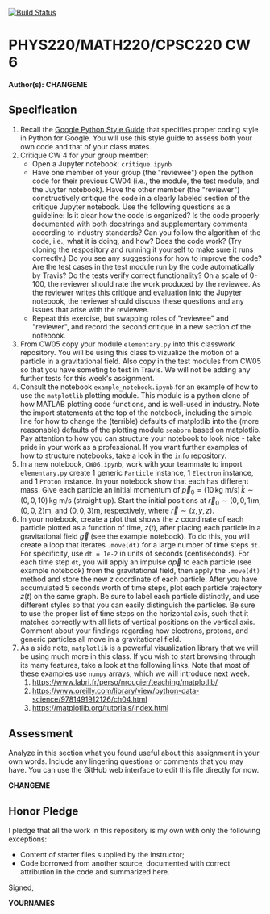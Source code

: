 [![Build Status](https://travis-ci.com/chapman-phys220-2018f/cw06-im-not-good-at-team-naes.svg?branch=master)](https://travis-ci.com/chapman-phys220-2018f/cw06-im-not-good-at-team-naes)

# PHYS220/MATH220/CPSC220 CW 6

**Author(s):** **CHANGEME**

## Specification

1. Recall the [Google Python Style Guide](https://google.github.io/styleguide/pyguide.html) that specifies proper coding style in Python for Google. You will use this style guide to assess both your own code and that of your class mates.
1. Critique CW 4 for your group member:
    * Open a Jupyter notebook: ```critique.ipynb```
    * Have one member of your group (the "reviewee") open the python code for their previous CW04 (i.e., the module, the test module, and the Juyter notebook). Have the other member (the "reviewer") constructively critique the code in a clearly labeled section of the critique Jupyter notebook. Use the following questions as a guideline: Is it clear how the code is organized? Is the code properly documented with both docstrings and supplementary comments according to industry standards? Can you follow the algorithm of the code, i.e., what it is doing, and how? Does the code work? (Try cloning the respository and running it yourself to make sure it runs correctly.) Do you see any suggestions for how to improve the code? Are the test cases in the test module run by the code automatically by Travis? Do the tests verify correct functionality? On a scale of 0-100, the reviewer should rate the work produced by the reviewee. As the reviewer writes this critique and evaluation into the Jupyter notebook, the reviewer should discuss these questions and any issues that arise with the reviewee.
    * Repeat this exercise, but swapping roles of "reviewee" and "reviewer", and record the second critique in a new section of the notebook.
1. From CW05 copy your module ```elementary.py``` into this classwork repository. You will be using this class to vizualize the motion of a particle in a gravitational field. Also copy in the test modules from CW05 so that you have someting to test in Travis. We will not be adding any further tests for this week's assignment.
1. Consult the notebook ```example_notebook.ipynb``` for an example of how to use the ```matplotlib``` plotting module. This module is a python clone of how MATLAB plotting code functions, and is well-used in industry. Note the import statements at the top of the notebook, including the simple line for how to change the (terrible) defaults of matplotlib into the (more reasonable) defaults of the plotting module ```seaborn``` based on matplotlib. Pay attention to how you can structure your notebook to look nice - take pride in your work as a professional. If you want further examples of how to structure notebooks, take a look in the ```info``` repository.
1. In a new notebook, ```CW06.ipynb```, work with your teammate to import ```elementary.py``` create 1 generic ```Particle``` instance, 1 ```Electron``` instance, and 1 ```Proton``` instance. In your notebook show that each has different mass. Give each particle an initial momentum of $\vec{p}_0 = (10\,\text{kg m/s})\,\hat{k} \sim (0,\,0,\,10)\,\text{kg m/s}$ (straight up). Start the initial positions at $\vec{r}_0 \sim (0,\,0,\,1)\text{m}$, $(0,\,0,\,2)\text{m}$, and $(0,\,0,\,3)\text{m}$, respectively, where $\vec{r} \sim (x,\,y,\,z)$.
1. In your notebook, create a plot that shows the $z$ coordinate of each particle plotted as a function of time, $z(t)$, after placing each particle in a gravitational field $\vec{g}$ (see the example notebook). To do this, you will create a loop that iterates ```.move(dt)``` for a large number of time steps ```dt```. For specificity, use ```dt = 1e-2``` in units of seconds (centiseconds). For each time step ```dt```, you will apply an impulse $d\vec{p}$ to each particle (see example notebook) from the gravitational field, then apply the ```.move(dt)``` method and store the new $z$ coordinate of each particle. After you have accumulated $5$ seconds worth of time steps, plot each particle trajectory $z(t)$ on the same graph. Be sure to label each particle distinctly, and use different styles so that you can easily distinguish the particles. Be sure to use the proper list of time steps on the horizontal axis, such that it matches correctly with all lists of vertical positions on the vertical axis. Comment about your findings regarding how electrons, protons, and generic particles all move in a gravitational field.
1. As a side note, ```matplotlib``` is a powerful visualization library that we will be using much more in this class. If you wish to start browsing through its many features, take a look at the following links. Note that most of these examples use ```numpy``` arrays, which we will introduce next week.
    1. https://www.labri.fr/perso/nrougier/teaching/matplotlib/
    1. https://www.oreilly.com/library/view/python-data-science/9781491912126/ch04.html
    1. https://matplotlib.org/tutorials/index.html

## Assessment

Analyze in this section what you found useful about this assignment in your own words. Include any lingering questions or comments that you may have. You can use the GitHub web interface to edit this file directly for now.

**CHANGEME**

## Honor Pledge

I pledge that all the work in this repository is my own with only the following exceptions:

* Content of starter files supplied by the instructor;
* Code borrowed from another source, documented with correct attribution in the code and summarized here.

Signed,

**YOURNAMES**
